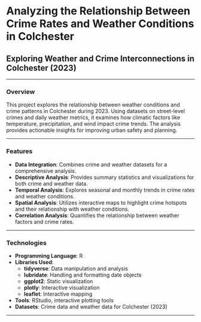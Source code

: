 # **Analyzing the Relationship Between Crime Rates and Weather Conditions in Colchester**

## **Exploring Weather and Crime Interconnections in Colchester (2023)**

---

### **Overview**
This project explores the relationship between weather conditions and crime patterns in Colchester during 2023. Using datasets on street-level crimes and daily weather metrics, it examines how climatic factors like temperature, precipitation, and wind impact crime trends. The analysis provides actionable insights for improving urban safety and planning.

---

### **Features**
- **Data Integration**: Combines crime and weather datasets for a comprehensive analysis.
- **Descriptive Analysis**: Provides summary statistics and visualizations for both crime and weather data.
- **Temporal Analysis**: Explores seasonal and monthly trends in crime rates and weather conditions.
- **Spatial Analysis**: Utilizes interactive maps to highlight crime hotspots and their relationship with weather conditions.
- **Correlation Analysis**: Quantifies the relationship between weather factors and crime rates.

---

### **Technologies**
- **Programming Language**: R
- **Libraries Used**:
  - **tidyverse**: Data manipulation and analysis
  - **lubridate**: Handling and formatting date objects
  - **ggplot2**: Static visualization
  - **plotly**: Interactive visualization
  - **leaflet**: Interactive mapping
- **Tools**: RStudio, interactive plotting tools
- **Datasets**: Crime data and weather data for Colchester (2023)

---
